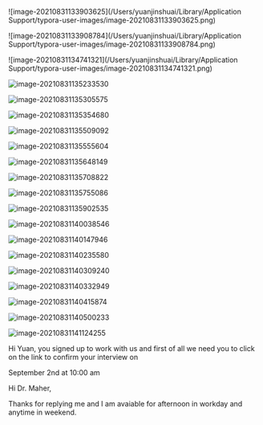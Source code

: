 ![image-20210831133903625](/Users/yuanjinshuai/Library/Application Support/typora-user-images/image-20210831133903625.png)

![image-20210831133908784](/Users/yuanjinshuai/Library/Application Support/typora-user-images/image-20210831133908784.png)

![image-20210831134741321](/Users/yuanjinshuai/Library/Application Support/typora-user-images/image-20210831134741321.png)

![image-20210831135233530](https://tva1.sinaimg.cn/large/008i3skNgy1gu0loh5nhsj61o80u0tgv02.jpg)

![image-20210831135305575](https://tva1.sinaimg.cn/large/008i3skNgy1gu0lowz2tij61uo0u0wm002.jpg)

![image-20210831135354680](https://tva1.sinaimg.cn/large/008i3skNgy1gu0lpseomkj61ki0u0gp302.jpg)

![image-20210831135509092](https://tva1.sinaimg.cn/large/008i3skNgy1gu0lr3lu6qj61m50u0n5k02.jpg)

![image-20210831135555604](https://tva1.sinaimg.cn/large/008i3skNgy1gu0lrzdajrj61i50u0jza02.jpg)

![image-20210831135648149](https://tva1.sinaimg.cn/large/008i3skNgy1gu0lsykwegj60v90u0q6k02.jpg)

![image-20210831135708822](https://tva1.sinaimg.cn/large/008i3skNgy1gu0lt5lg46j61fr0u0gs002.jpg)

![image-20210831135755086](https://tva1.sinaimg.cn/large/008i3skNgy1gu0ltxssnxj60zs0u07a602.jpg)

![image-20210831135902535](https://tva1.sinaimg.cn/large/008i3skNgy1gu0lv58ipej61lz0u0whv02.jpg)

![image-20210831140038546](https://tva1.sinaimg.cn/large/008i3skNgy1gu0lwsw8r8j61hx0u07dt02.jpg)

![image-20210831140147946](https://tva1.sinaimg.cn/large/008i3skNgy1gu0lxz8jcpj61i80u0jvy02.jpg)

![image-20210831140235580](https://tva1.sinaimg.cn/large/008i3skNgy1gu0lyu73xtj61c50u00ye02.jpg)

![image-20210831140309240](https://tva1.sinaimg.cn/large/008i3skNgy1gu0lzdxoamj617e0u0wia02.jpg)

![image-20210831140332949](https://tva1.sinaimg.cn/large/008i3skNgy1gu0lzsw5zej61hf0u0n2b02.jpg)

![image-20210831140415874](https://tva1.sinaimg.cn/large/008i3skNgy1gu0m0ism66j60yw0u00vz02.jpg)

![image-20210831140500233](https://tva1.sinaimg.cn/large/008i3skNgy1gu0m1bdna5j61id0u0q9y02.jpg)

![image-20210831141124255](https://tva1.sinaimg.cn/large/008i3skNgy1gu0m7zb23lj61kp0u0wl902.jpg)





Hi Yuan, you signed up to work with us and first of all we need you to click on the link to confirm your interview on 

September 2nd at 10:00 am

Hi Dr. Maher,

Thanks for replying me and I am avaiable for afternoon in workday and anytime in weekend.

